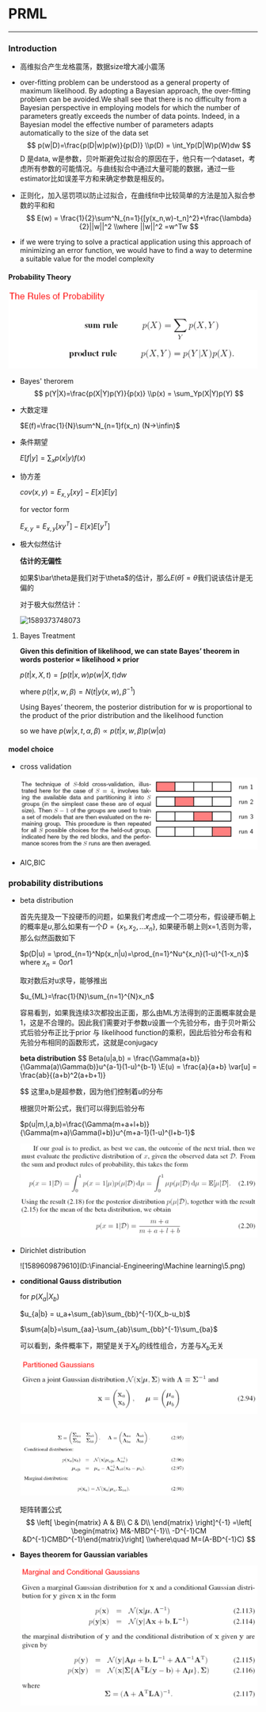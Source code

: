 # PRML

---

### Introduction

- 高维拟合产生龙格震荡，数据size增大减小震荡

- over-fitting problem can be understood as a general property of maximum likelihood. By adopting a Bayesian approach, the over-fitting problem can be avoided.We shall see that there is no difficulty from a Bayesian perspective in employing models for which the number of parameters greatly exceeds the number of data points. Indeed, in a Bayesian model the effective number of parameters adapts automatically to the size of the data set
  $$
  p(w|D)=\frac{p(D|w)p(w)}{p(D)}
  \\p(D) = \int_Yp(D|W)p(W)dw
  $$
  D 是data, w是参数，贝叶斯避免过拟合的原因在于，他只有一个dataset，考虑所有参数的可能情况。与曲线拟合中通过大量可能的数据，通过一些estimator比如误差平方和来确定参数是相反的。

- 正则化，加入惩罚项以防止过拟合，在曲线fit中比较简单的方法是加入拟合参数的平和和
  $$
  E(w) = \frac{1}{2}\sum^N_{n=1}{[y(x_n,w)-t_n]^2}+\frac{\lambda}{2}||w||^2
  \\where ||w||^2 =w^Tw
  $$
  
- if we were trying to solve a practical application using this approach of minimizing an error function, we would have to find a way to determine a suitable value for the model complexity

#### Probability Theory

![1589287106985](1589287106985.png)

- Bayes' therorem
  $$
  p(Y|X)=\frac{p(X|Y)p(Y)}{p(x)}
  \\p(x) = \sum_Yp(X|Y)p(Y)
  $$

- 大数定理

  $E(f)=\frac{1}{N}\sum^N_{n=1}f(x_n) (N->\infin)$

- 条件期望

  $E[f|y] = \sum_xp(x|y)f(x)$

- 协方差

  $cov(x,y) = E_{x,y}[xy]-E[x]E[y]$

  for vector form

  $E_{x,y}=E_{x,y}[xy^T]-E[x]E[y^T]$

- 极大似然估计

  **估计的无偏性** 

  如果$\bar\theta是我们对于\theta$的估计，那么$E(\bar\theta)=\theta$我们说该估计是无偏的

  对于极大似然估计：

  ![1589373748073](2)

1. Bayes Treatment 

   **Given this definition of likelihood, we can state Bayes’ theorem in words**
    **posterior ∝ likelihood × prior**

   $p(t|x,X,t)=\int p(t|x,w)p(w|X,t)dw$

   where $p(t|x,w,\beta)=N(t|y(x,w),\beta^{-1})$

   Using Bayes’ theorem, the posterior distribution for w is proportional to the product of the prior distribution and the likelihood function

   so we have  $p(w|x,t,\alpha,\beta)\propto p(t|x,w,\beta)p(w|\alpha)$

#### model choice

- cross validation

  ![1589425118618](3.png)

- AIC,BIC

### probability distributions

- beta distribution

  首先先提及一下投硬币的问题，如果我们考虑成一个二项分布，假设硬币朝上的概率是$u$,那么如果有一个$D=\{x_1,x_2,...x_n\}$, 如果硬币朝上则x=1,否则为零，那么似然函数如下

  $p(D|u) = \prod_{n=1}^Np(x_n|u)=\prod_{n=1}^Nu^{x_n}(1-u)^{1-x_n}$ where $x_n=0or1$

  取对数后对u求导，能够推出

  $u_{ML}=\frac{1}{N}\sum_{n=1}^{N}x_n$

  容易看到，如果我连续3次都投出正面，那么由ML方法得到的正面概率就会是1，这是不合理的。因此我们需要对于参数$u$设置一个先验分布，由于贝叶斯公式后验分布正比于prior 与 likelihood function的乘积，因此后验分布会有和先验分布相同的函数形式，这就是conjugacy

  **beta distribution**
  $$
  Beta(u|a,b) = \frac{\Gamma(a+b)}{\Gamma(a)\Gamma(b)}u^{a-1}(1-u)^{b-1}
  \\E(u) = \frac{a}{a+b}
  \\var[u] = \frac{ab}{(a+b)^2(a+b+1)}

  $$
  这里a,b是超参数，因为他们控制着$u$的分布

  根据贝叶斯公式，我们可以得到后验分布

  $p(u|m,l,a,b)=\frac{\Gamma(m+a+l+b)}{\Gamma(m+a)\Gamma(l+b)}u^{m+a-1}(1-u)^{l+b-1}$

  ![1589509637301](4.png)

  

- Dirichlet distribution

  ![1589609879610](D:\Financial-Engineering\Machine learning\5.png)

- **conditional Gauss distribution**

  for $p(X_a|X_b)$

  $u_{a|b} = u_a+\sum_{ab}\sum_{bb}^{-1}(X_b-u_b)$

  $\sum{a|b}=\sum_{aa}-\sum_{ab}\sum_{bb}^{-1}\sum_{ba}$

  可以看到，条件概率下，期望是关于$X_b$的线性组合，方差与$X_b$无关

  ![1589617340391](6.png)

  <img src="7.png" alt="1589617377925" style="zoom:33%;" />

  矩阵转置公式
  $$
  \left[
  \begin{matrix}
  A & B\\
  C & D\\
  \end{matrix}
  \right]^{-1} =\left[ \begin{matrix} M&-MBD^{-1}\\
                                      -D^{-1}CM  &D^{-1}CMBD^{-1}\end{matrix}\right]
                                      \\where\quad M=(A-BD^{-1}C)
  $$

- **Bayes  theorem for Gaussian variables**

  ![1589628095685](8.png)